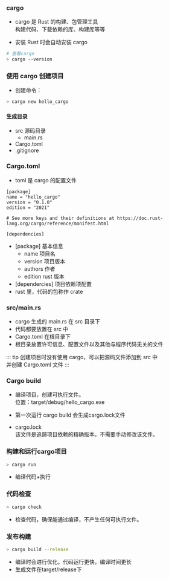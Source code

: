 ### cargo

- cargo 是 Rust 的构建、包管理工具  
  构建代码、下载依赖的库、构建库等等

- 安装 Rust 时会自动安装 cargo

```sh
# 查看cargo
> cargo --version
```

### 使用 cargo 创建项目

- 创建命令：

```sh
> cargo new hello_cargo
```

#### 生成目录

- src 源码目录
  - main.rs
- Cargo.toml
- .gitignore

### Cargo.toml

- toml 是 cargo 的配置文件

```
[package]
name = "hello_cargo"
version = "0.1.0"
edition = "2021"

# See more keys and their definitions at https://doc.rust-lang.org/cargo/reference/manifest.html

[dependencies]
```

- [package] 基本信息
  - name 项目名
  - version 项目版本
  - authors 作者
  - edition rust 版本
- [dependercies] 项目依赖项配置
- rust 里，代码的包称作 crate

### src/main.rs

- cargo 生成的 main.rs 在 src 目录下
- 代码都要放置在 src 中
- Cargo.toml 在根目录下
- 根目录放置许可信息、配置文件以及其他与程序代码无关的文件

::: tip
创建项目时没有使用 cargo，可以把源码文件添加到 src 中  
并创建 Cargo.toml 文件
:::

### Cargo build

- 编译项目，创建可执行文件。  
  位置：target/debug/hello_cargo.exe
- 第一次运行 cargo build 会生成cargo.lock文件

- cargo.lock    
该文件是追踪项目依赖的精确版本。不需要手动修改该文件。

### 构建和运行cargo项目
``` sh
> cargo run 
```
- 编译代码+执行

### 代码检查
```sh
> cargo check
```
- 检查代码，确保能通过编译，不产生任何可执行文件。

### 发布构建
``` sh 
> cargo build --release
```
- 编译时会进行优化。代码运行更快，编译时间更长
- 生成文件在target/release下
